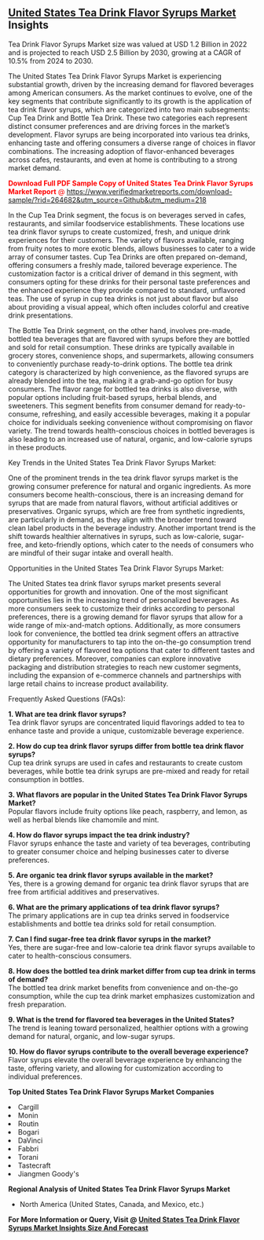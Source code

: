 <h2><a href="https://www.verifiedmarketreports.com/download-sample/?rid=264682&amp;utm_source=Github&amp;utm_medium=218" target="_blank">United States Tea Drink Flavor Syrups Market</a> Insights</h2><p>Tea Drink Flavor Syrups Market size was valued at USD 1.2 Billion in 2022 and is projected to reach USD 2.5 Billion by 2030, growing at a CAGR of 10.5% from 2024 to 2030.</p><p> <p>The United States Tea Drink Flavor Syrups Market is experiencing substantial growth, driven by the increasing demand for flavored beverages among American consumers. As the market continues to evolve, one of the key segments that contribute significantly to its growth is the application of tea drink flavor syrups, which are categorized into two main subsegments: Cup Tea Drink and Bottle Tea Drink. These two categories each represent distinct consumer preferences and are driving forces in the market’s development. Flavor syrups are being incorporated into various tea drinks, enhancing taste and offering consumers a diverse range of choices in flavor combinations. The increasing adoption of flavor-enhanced beverages across cafes, restaurants, and even at home is contributing to a strong market demand. <p><span class=""><span style="color: #ff0000;"><strong>Download Full PDF Sample Copy of United States Tea Drink Flavor Syrups Market Report</strong> @ </span><a href="https://www.verifiedmarketreports.com/download-sample/?rid=264682&amp;utm_source=Github&amp;utm_medium=218" target="_blank">https://www.verifiedmarketreports.com/download-sample/?rid=264682&amp;utm_source=Github&amp;utm_medium=218</a></span></p></p> <p>In the Cup Tea Drink segment, the focus is on beverages served in cafes, restaurants, and similar foodservice establishments. These locations use tea drink flavor syrups to create customized, fresh, and unique drink experiences for their customers. The variety of flavors available, ranging from fruity notes to more exotic blends, allows businesses to cater to a wide array of consumer tastes. Cup Tea Drinks are often prepared on-demand, offering consumers a freshly made, tailored beverage experience. The customization factor is a critical driver of demand in this segment, with consumers opting for these drinks for their personal taste preferences and the enhanced experience they provide compared to standard, unflavored teas. The use of syrup in cup tea drinks is not just about flavor but also about providing a visual appeal, which often includes colorful and creative drink presentations. <p>The Bottle Tea Drink segment, on the other hand, involves pre-made, bottled tea beverages that are flavored with syrups before they are bottled and sold for retail consumption. These drinks are typically available in grocery stores, convenience shops, and supermarkets, allowing consumers to conveniently purchase ready-to-drink options. The bottle tea drink category is characterized by high convenience, as the flavored syrups are already blended into the tea, making it a grab-and-go option for busy consumers. The flavor range for bottled tea drinks is also diverse, with popular options including fruit-based syrups, herbal blends, and sweeteners. This segment benefits from consumer demand for ready-to-consume, refreshing, and easily accessible beverages, making it a popular choice for individuals seeking convenience without compromising on flavor variety. The trend towards health-conscious choices in bottled beverages is also leading to an increased use of natural, organic, and low-calorie syrups in these products. <p>Key Trends in the United States Tea Drink Flavor Syrups Market:</p> <p>One of the prominent trends in the tea drink flavor syrups market is the growing consumer preference for natural and organic ingredients. As more consumers become health-conscious, there is an increasing demand for syrups that are made from natural flavors, without artificial additives or preservatives. Organic syrups, which are free from synthetic ingredients, are particularly in demand, as they align with the broader trend toward clean label products in the beverage industry. Another important trend is the shift towards healthier alternatives in syrups, such as low-calorie, sugar-free, and keto-friendly options, which cater to the needs of consumers who are mindful of their sugar intake and overall health. <p>Opportunities in the United States Tea Drink Flavor Syrups Market:</p> <p>The United States tea drink flavor syrups market presents several opportunities for growth and innovation. One of the most significant opportunities lies in the increasing trend of personalized beverages. As more consumers seek to customize their drinks according to personal preferences, there is a growing demand for flavor syrups that allow for a wide range of mix-and-match options. Additionally, as more consumers look for convenience, the bottled tea drink segment offers an attractive opportunity for manufacturers to tap into the on-the-go consumption trend by offering a variety of flavored tea options that cater to different tastes and dietary preferences. Moreover, companies can explore innovative packaging and distribution strategies to reach new customer segments, including the expansion of e-commerce channels and partnerships with large retail chains to increase product availability. <p>Frequently Asked Questions (FAQs):</p> <p><strong>1. What are tea drink flavor syrups?</strong><br>Tea drink flavor syrups are concentrated liquid flavorings added to tea to enhance taste and provide a unique, customizable beverage experience.</p> <p><strong>2. How do cup tea drink flavor syrups differ from bottle tea drink flavor syrups?</strong><br>Cup tea drink syrups are used in cafes and restaurants to create custom beverages, while bottle tea drink syrups are pre-mixed and ready for retail consumption in bottles.</p> <p><strong>3. What flavors are popular in the United States Tea Drink Flavor Syrups Market?</strong><br>Popular flavors include fruity options like peach, raspberry, and lemon, as well as herbal blends like chamomile and mint.</p> <p><strong>4. How do flavor syrups impact the tea drink industry?</strong><br>Flavor syrups enhance the taste and variety of tea beverages, contributing to greater consumer choice and helping businesses cater to diverse preferences.</p> <p><strong>5. Are organic tea drink flavor syrups available in the market?</strong><br>Yes, there is a growing demand for organic tea drink flavor syrups that are free from artificial additives and preservatives.</p> <p><strong>6. What are the primary applications of tea drink flavor syrups?</strong><br>The primary applications are in cup tea drinks served in foodservice establishments and bottle tea drinks sold for retail consumption.</p> <p><strong>7. Can I find sugar-free tea drink flavor syrups in the market?</strong><br>Yes, there are sugar-free and low-calorie tea drink flavor syrups available to cater to health-conscious consumers.</p> <p><strong>8. How does the bottled tea drink market differ from cup tea drink in terms of demand?</strong><br>The bottled tea drink market benefits from convenience and on-the-go consumption, while the cup tea drink market emphasizes customization and fresh preparation.</p> <p><strong>9. What is the trend for flavored tea beverages in the United States?</strong><br>The trend is leaning toward personalized, healthier options with a growing demand for natural, organic, and low-sugar syrups.</p> <p><strong>10. How do flavor syrups contribute to the overall beverage experience?</strong><br>Flavor syrups elevate the overall beverage experience by enhancing the taste, offering variety, and allowing for customization according to individual preferences.</p> </p><p><strong>Top United States Tea Drink Flavor Syrups Market Companies</strong></p><div data-test-id=""><p><li>Cargill</li><li> Monin</li><li> Routin</li><li> Bogari</li><li> DaVinci</li><li> Fabbri</li><li> Torani</li><li> Tastecraft</li><li> Jiangmen Goody's</li></p><div><strong>Regional Analysis of&nbsp;United States Tea Drink Flavor Syrups Market</strong></div><ul><li dir="ltr"><p dir="ltr">North America&nbsp;(United States, Canada, and Mexico, etc.)</p></li></ul><p><strong>For More Information or Query, Visit @&nbsp;</strong><strong><a href="https://www.verifiedmarketreports.com/product/tea-drink-flavor-syrups-market/?utm_source=Github&amp;utm_medium=218" target="_blank">United States Tea Drink Flavor Syrups Market Insights Size And Forecast</a></strong></p></div>

